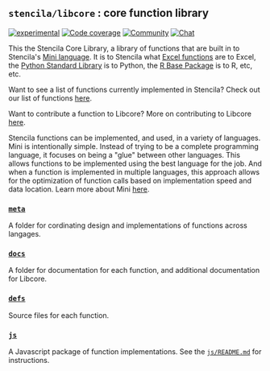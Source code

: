 ## `stencila/libcore` : core function library

[![experimental](https://img.shields.io/badge/stability-experimental-orange.svg)](http://github.com/badges/stability-badges)
[![Code coverage](https://codecov.io/gh/stencila/libcore/branch/master/graph/badge.svg)](https://codecov.io/gh/stencila/libcore)
[![Community](https://img.shields.io/badge/join-community-green.svg)](https://community.stenci.la)
[![Chat](https://badges.gitter.im/stencila/stencila.svg)](https://gitter.im/stencila/stencila)

This the Stencila Core Library, a library of functions that are built in to Stencila's [Mini language](https://github.com/stencila/mini). It is to Stencila what [Excel functions](https://support.office.com/en-us/article/Excel-functions-alphabetical-b3944572-255d-4efb-bb96-c6d90033e188) are to Excel, the [Python Standard Library](https://docs.python.org/3/library/index.html) is to Python, the [R Base Package](https://stat.ethz.ch/R-manual/R-devel/library/base/html/00Index.html) is to R, etc, etc.

Want to see a list of functions currently implemented in Stencila? Check out our list of functions [here](https://stencila.github.io/libcore/#/).

Want to contribute a function to Libcore? More on contributing to Libcore [here](https://github.com/stencila/libcore/blob/master/CONTRIBUTING.md).

Stencila functions can be implemented, and used, in a variety of languages. Mini is intentionally simple. Instead of trying to be a complete programming language, it focuses on being a "glue" between other languages. This allows functions to be implemented using the best language for the job. And when a function is implemented in multiple languages, this approach allows for the optimization of function calls based on implementation speed and data location. Learn more about Mini [here](https://github.com/stencila/mini).

### [`meta`](meta)

A folder for cordinating design and implementations of functions across langages.

### [`docs`](docs)

A folder for documentation for each function, and additional documentation for Libcore.
### [`defs`](defs)
Source files for each function. 

### [`js`](js)

A Javascript package of function implementations. See the [`js/README.md`](js#readme) for instructions.
